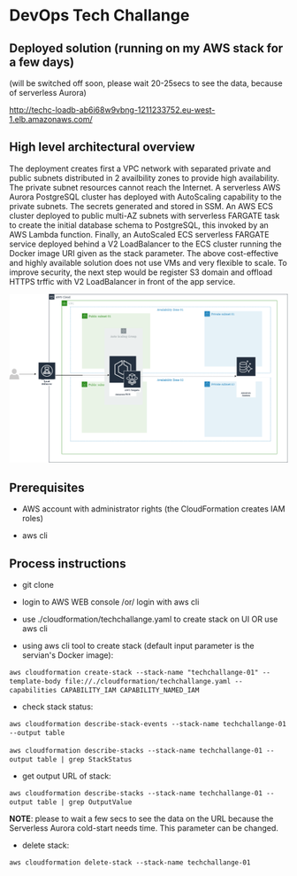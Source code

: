 # DevOps Tech Challange

## Deployed solution (running on my AWS stack for a few days)

(will be switched off soon, please wait 20-25secs to see the data, because of serverless Aurora)

http://techc-loadb-ab6i68w9vbng-1211233752.eu-west-1.elb.amazonaws.com/

## High level architectural overview

The deployment creates first a VPC network with separated private and public subnets distributed in 2 availbility zones to provide high availability. The private subnet resources cannot reach the Internet.
A serverless AWS Aurora PostgreSQL cluster has deployed with AutoScaling capability to the private subnets. The secrets generated and stored in SSM.
An AWS ECS cluster deployed to public multi-AZ subnets with serverless FARGATE task to create the initial database schema to PostgreSQL, this invoked by an AWS Lambda function.
Finally, an AutoScaled  ECS serverless FARGATE service deployed behind a V2 LoadBalancer to the ECS cluster running the Docker image URI given as the stack parameter. 
The above cost-effective and highly available solution does not use VMs and very flexible to scale. 
To improve security, the next step would be register S3 domain and offload HTTPS trffic with V2 LoadBalancer in front of the app service.

[![N|Solid](https://raw.githubusercontent.com/tatobi/techchallange/master/docs/techchallange.png)](https://raw.githubusercontent.com/tatobi/techchallange/master/docs/techchallange.png)


## Prerequisites

- AWS account with administrator rights (the CloudFormation creates IAM roles)

- aws cli


## Process instructions

- git clone

- login to AWS WEB console /or/ login with aws cli

- use ./cloudformation/techchallange.yaml to create stack on UI OR use aws cli
 
- using aws cli tool to create stack (default input parameter is the servian's Docker image):

```
aws cloudformation create-stack --stack-name "techchallange-01" --template-body file://./cloudformation/techchallange.yaml --capabilities CAPABILITY_IAM CAPABILITY_NAMED_IAM
```

- check stack status:

```
aws cloudformation describe-stack-events --stack-name techchallange-01 --output table

aws cloudformation describe-stacks --stack-name techchallange-01 --output table | grep StackStatus

```

- get output URL of stack:

```
aws cloudformation describe-stacks --stack-name techchallange-01 --output table | grep OutputValue

```
__NOTE__: please to wait a few secs to see the data on the URL because the Serverless Aurora cold-start needs time. This parameter can be changed.


- delete stack:

```
aws cloudformation delete-stack --stack-name techchallange-01
```

















